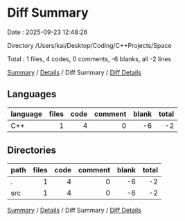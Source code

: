 # Diff Summary

Date : 2025-09-23 12:48:26

Directory /Users/kai/Desktop/Coding/C++Projects/Space

Total : 1 files,  4 codes, 0 comments, -6 blanks, all -2 lines

[Summary](results.md) / [Details](details.md) / Diff Summary / [Diff Details](diff-details.md)

## Languages
| language | files | code | comment | blank | total |
| :--- | ---: | ---: | ---: | ---: | ---: |
| C++ | 1 | 4 | 0 | -6 | -2 |

## Directories
| path | files | code | comment | blank | total |
| :--- | ---: | ---: | ---: | ---: | ---: |
| . | 1 | 4 | 0 | -6 | -2 |
| src | 1 | 4 | 0 | -6 | -2 |

[Summary](results.md) / [Details](details.md) / Diff Summary / [Diff Details](diff-details.md)